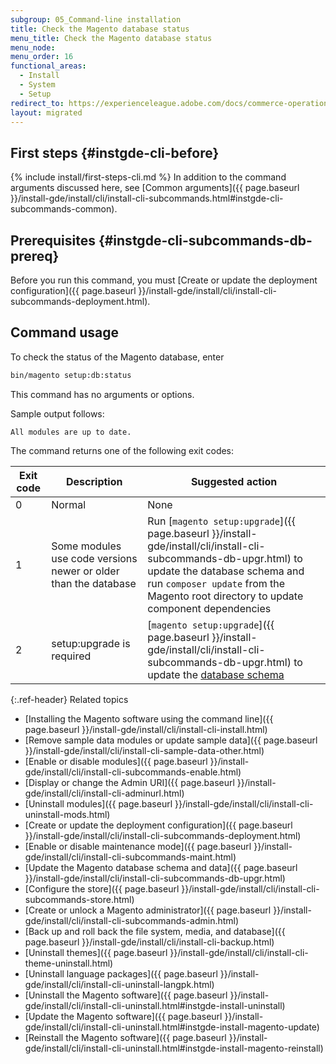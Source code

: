 ```yaml
---
subgroup: 05_Command-line installation
title: Check the Magento database status
menu_title: Check the Magento database status
menu_node:
menu_order: 16
functional_areas:
  - Install
  - System
  - Setup
redirect_to: https://experienceleague.adobe.com/docs/commerce-operations/installation-guide/tutorials/database-status.html
layout: migrated
---
```


## First steps {#instgde-cli-before}
{% include install/first-steps-cli.md %}
In addition to the command arguments discussed here, see [Common arguments]({{ page.baseurl }}/install-gde/install/cli/install-cli-subcommands.html#instgde-cli-subcommands-common).

## Prerequisites {#instgde-cli-subcommands-db-prereq}

Before you run this command, you must [Create or update the deployment configuration]({{ page.baseurl }}/install-gde/install/cli/install-cli-subcommands-deployment.html).

## Command usage

To check the status of the Magento database, enter

```bash
bin/magento setup:db:status
```

This command has no arguments or options.

Sample output follows:

```terminal
All modules are up to date.
```

The command returns one of the following exit codes:

Exit code  | Description | Suggested action
|--------------|--------------|--------------|
 0 | Normal | None |
 1 | Some modules use code versions newer or older than the database | Run [`magento setup:upgrade`]({{ page.baseurl }}/install-gde/install/cli/install-cli-subcommands-db-upgr.html) to update the database schema and run `composer update` from the Magento root directory to update component dependencies |
 2 | setup:upgrade is required | [`magento setup:upgrade`]({{ page.baseurl }}/install-gde/install/cli/install-cli-subcommands-db-upgr.html) to update the [database schema](https://glossary.magento.com/database-schema) |

{:.ref-header}
Related topics

*  [Installing the Magento software using the command line]({{ page.baseurl }}/install-gde/install/cli/install-cli-install.html)
*  [Remove sample data modules or update sample data]({{ page.baseurl }}/install-gde/install/cli/install-cli-sample-data-other.html)
*  [Enable or disable modules]({{ page.baseurl }}/install-gde/install/cli/install-cli-subcommands-enable.html)
*  [Display or change the Admin URI]({{ page.baseurl }}/install-gde/install/cli/install-cli-adminurl.html)
*  [Uninstall modules]({{ page.baseurl }}/install-gde/install/cli/install-cli-uninstall-mods.html)
*  [Create or update the deployment configuration]({{ page.baseurl }}/install-gde/install/cli/install-cli-subcommands-deployment.html)
*  [Enable or disable maintenance mode]({{ page.baseurl }}/install-gde/install/cli/install-cli-subcommands-maint.html)
*  [Update the Magento database schema and data]({{ page.baseurl }}/install-gde/install/cli/install-cli-subcommands-db-upgr.html)
*  [Configure the store]({{ page.baseurl }}/install-gde/install/cli/install-cli-subcommands-store.html)
*  [Create or unlock a Magento administrator]({{ page.baseurl }}/install-gde/install/cli/install-cli-subcommands-admin.html)
*  [Back up and roll back the file system, media, and database]({{ page.baseurl }}/install-gde/install/cli/install-cli-backup.html)
*  [Uninstall themes]({{ page.baseurl }}/install-gde/install/cli/install-cli-theme-uninstall.html)
*  [Uninstall language packages]({{ page.baseurl }}/install-gde/install/cli/install-cli-uninstall-langpk.html)
*  [Uninstall the Magento software]({{ page.baseurl }}/install-gde/install/cli/install-cli-uninstall.html#instgde-install-uninstall)
*  [Update the Magento software]({{ page.baseurl }}/install-gde/install/cli/install-cli-uninstall.html#instgde-install-magento-update)
*  [Reinstall the Magento software]({{ page.baseurl }}/install-gde/install/cli/install-cli-uninstall.html#instgde-install-magento-reinstall)
